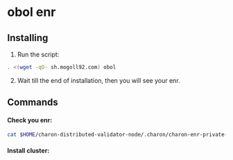 # obol enr

## Installing

1. Run the script:

```sh
. <(wget -qO- sh.mogoll92.com) obol
```

2. Wait till the end of installation, then you will see your enr.

## Commands

#### Check you enr:

```sh
cat $HOME/charon-distributed-validator-node/.charon/charon-enr-private-key
```

#### Install cluster:
